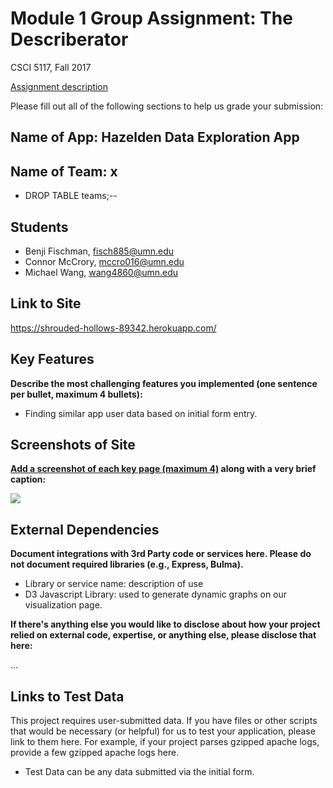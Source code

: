 # Module 1 Group Assignment: The Describerator

CSCI 5117, Fall 2017

[Assignment description](https://docs.google.com/document/d/1956Z3EZJi9RWU6JqPHEh5ZZBmDOKFex-HtsBLz66tt4/edit#)

Please fill out all of the following sections to help us grade your submission:


## Name of App: Hazelden Data Exploration App


## Name of Team: x
* DROP TABLE teams;--

## Students

* Benji Fischman, fisch885@umn.edu
* Connor McCrory, mccro016@umn.edu
* Michael Wang, wang4860@umn.edu


## Link to Site

<https://shrouded-hollows-89342.herokuapp.com/>


## Key Features

**Describe the most challenging features you implemented
(one sentence per bullet, maximum 4 bullets):**

* Finding similar app user data based on initial form entry.


## Screenshots of Site

**[Add a screenshot of each key page (maximum 4)](https://stackoverflow.com/questions/10189356/how-to-add-screenshot-to-readmes-in-github-repository)
along with a very brief caption:**

![](https://media.giphy.com/media/gJIJjrdhO5OYo/giphy.gif)


## External Dependencies

**Document integrations with 3rd Party code or services here.
Please do not document required libraries (e.g., Express, Bulma).**

* Library or service name: description of use
* D3 Javascript Library: used to generate dynamic graphs on our visualization page.

**If there's anything else you would like to disclose about how your project
relied on external code, expertise, or anything else, please disclose that
here:**

...


## Links to Test Data

This project requires user-submitted data.  If you have files or other scripts
that would be necessary (or helpful) for us to test your application, please
link to them here.  For example, if your project parses gzipped apache logs,
provide a few gzipped apache logs here.

* Test Data can be any data submitted via the initial form.
